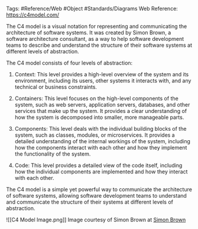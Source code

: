 Tags: #Reference/Web #Object #Standards/Diagrams
Web Reference: https://c4model.com/


The C4 model is a visual notation for representing and communicating the architecture of software systems. It was created by Simon Brown, a software architecture consultant, as a way to help software development teams to describe and understand the structure of their software systems at different levels of abstraction.

The C4 model consists of four levels of abstraction:

1.  Context: This level provides a high-level overview of the system and its environment, including its users, other systems it interacts with, and any technical or business constraints.
    
2.  Containers: This level focuses on the high-level components of the system, such as web servers, application servers, databases, and other services that make up the system. It provides a clear understanding of how the system is decomposed into smaller, more manageable parts.
    
3.  Components: This level deals with the individual building blocks of the system, such as classes, modules, or microservices. It provides a detailed understanding of the internal workings of the system, including how the components interact with each other and how they implement the functionality of the system.
    
4.  Code: This level provides a detailed view of the code itself, including how the individual components are implemented and how they interact with each other.
    

The C4 model is a simple yet powerful way to communicate the architecture of software systems, allowing software development teams to understand and communicate the structure of their systems at different levels of abstraction.


![[C4 Model Image.png]]
Image courtesy of Simon Brown at [Simon Brown](https://simonbrown.je/)
